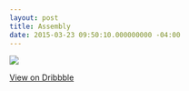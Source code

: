 ```yaml
---
layout: post
title: Assembly
date: 2015-03-23 09:50:10.000000000 -04:00
---
```

![](https://dl.dropboxusercontent.com/u/255297/portfolio/ghost/images/2015/Mar/assemble.png)

[View on Dribbble](https://dribbble.com/shots/1984760-Assembly)
